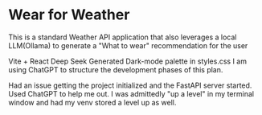 # Wear for Weather
This is a standard Weather API application that also leverages a local LLM(Ollama) to generate a "What to wear" recommendation for the user

Vite + React
Deep Seek Generated Dark-mode palette in styles.css
I am using ChatGPT to structure the development phases of this plan. 

Had an issue getting the project initialized and the FastAPI server started. Used ChatGPT to help me out. I was admittedly "up a level" in my terminal window and had my venv stored a level up as well.



